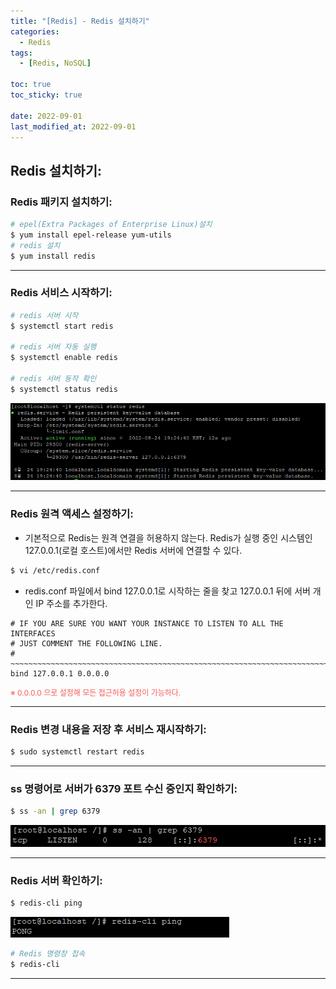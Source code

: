 ```yaml
---
title: "[Redis] - Redis 설치하기"
categories:
  - Redis
tags:
  - [Redis, NoSQL]

toc: true
toc_sticky: true

date: 2022-09-01
last_modified_at: 2022-09-01
---
```


## Redis 설치하기:
### Redis 패키지 설치하기:
```bash
# epel(Extra Packages of Enterprise Linux)설치
$ yum install epel-release yum-utils
# redis 설치
$ yum install redis
```

* * *

### Redis 서비스 시작하기:
```bash
# redis 서버 시작
$ systemctl start redis

# redis 서버 자동 실행
$ systemctl enable redis

# redis 서버 동작 확인
$ systemctl status redis
```
[![텍스트](/assets/images/DB/Redis%20%EC%A0%95%EC%83%81%EC%8B%A4%ED%96%89%20%ED%99%95%EC%9D%B8.PNG)](/assets/images/DB/Redis%20%EC%A0%95%EC%83%81%EC%8B%A4%ED%96%89%20%ED%99%95%EC%9D%B8.PNG)

* * *

### Redis 원격 액세스 설정하기:
- 기본적으로 Redis는 원격 연결을 허용하지 않는다. Redis가 실행 중인 시스템인 127.0.0.1(로컬 호스트)에서만 Redis 서버에 연결할 수 있다.
```bash
$ vi /etc/redis.conf
```

- redis.conf 파일에서 bind 127.0.0.1로 시작하는 줄을 찾고 127.0.0.1 뒤에 서버 개인 IP 주소를 추가한다.
```
# IF YOU ARE SURE YOU WANT YOUR INSTANCE TO LISTEN TO ALL THE INTERFACES
# JUST COMMENT THE FOLLOWING LINE.
# ~~~~~~~~~~~~~~~~~~~~~~~~~~~~~~~~~~~~~~~~~~~~~~~~~~~~~~~~~~~~~~~~~~~~~~~~
bind 127.0.0.1 0.0.0.0
```
<span style="color:#FA5858; font-size:12px">※ 0.0.0.0 으로 설정해 모든 접근허용 설정이 가능하다.</span>

* * *

### Redis 변경 내용을 저장 후 서비스 재시작하기:
```bash
$ sudo systemctl restart redis
```

* * *

### ss 명령어로 서버가 6379 포트 수신 중인지 확인하기:
```bash
$ ss -an | grep 6379
```
[![텍스트](/assets/images/DB/Redis%206379%ED%8F%AC%ED%8A%B8%20%EC%88%98%EC%8B%A0%20%ED%99%95%EC%9D%B8.PNG)](/assets/images/DB/Redis%206379%ED%8F%AC%ED%8A%B8%20%EC%88%98%EC%8B%A0%20%ED%99%95%EC%9D%B8.PNG)

* * *

### Redis 서버 확인하기:
```bash
$ redis-cli ping
```
[![텍스트](/assets/images/DB/Redis%20%EC%84%9C%EB%B2%84%20%ED%99%95%EC%9D%B8.PNG)](/assets/images/DB/Redis%20%EC%84%9C%EB%B2%84%20%ED%99%95%EC%9D%B8.PNG)

```bash
# Redis 명령창 접속
$ redis-cli
```

* * *